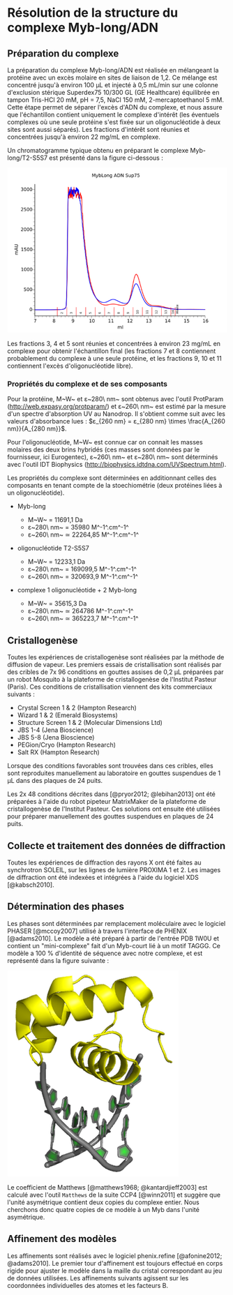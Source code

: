 # Résolution de la structure du complexe Myb-long/ADN

## Préparation du complexe

La préparation du complexe Myb-long/ADN est réalisée en mélangeant la protéine
avec un excès molaire en sites de liaison de 1,2. Ce mélange est concentré
jusqu'à environ 100 μL et injecté à 0,5 mL/min sur une colonne d'exclusion
stérique Superdex75 10/300 GL (GE Healthcare) équilibrée en tampon Tris-HCl 20
mM, pH = 7,5, NaCl 150 mM, 2-mercaptoethanol 5 mM. Cette étape permet de séparer
l'excès d'ADN du complexe, et nous assure que l'échantillon contient uniquement
le complexe d'intérêt (les éventuels complexes où une seule protéine s'est fixée
sur un oligonucléotide à deux sites sont aussi séparés). Les fractions d'intérêt
sont réunies et concentrées jusqu'à environ 22 mg/mL en complexe.

Un chromatogramme typique obtenu en préparant le complexe Myb-long/T2-S5S7 est
présenté dans la figure ci-dessous :

![Figure : Chromatogramme d'exclusion stérique du complexe Myb-long/ADN. Absorbance à 280 nm en bleu, absorbance à 260 nm en rouge.](mat-meth/figures/myb-long_adn-sup75.png)

Les fractions 3, 4 et 5 sont réunies et concentrées à environ 23 mg/mL en
complexe pour obtenir l'échantillon final (les fractions 7 et 8 contiennent
probablement du complexe à une seule protéine, et les fractions 9, 10 et 11
contiennent l'excès d'oligonucléotide libre).


### Propriétés du complexe et de ses composants

Pour la protéine, M~W~ et ε~280\ nm~ sont obtenus avec l'outil ProtParam
(<http://web.expasy.org/protparam/>) et ε~260\ nm~ est estimé par la mesure d'un
spectre d'absorption UV au Nanodrop. Il s'obtient comme suit avec les valeurs
d'absorbance lues :
$ε_{260 nm} = ε_{280 nm} \times \frac{A_{260 nm}}{A_{280 nm}}$.

Pour l'oligonucléotide, M~W~ est connue car on connait les masses molaires des
deux brins hybridés (ces masses sont données par le fournisseur, ici
Eurogentec), ε~260\ nm~ et ε~280\ nm~ sont déterminés avec l'outil IDT
Biophysics (<http://biophysics.idtdna.com/UVSpectrum.html>).

Les propriétés du complexe sont déterminées en additionnant celles des
composants en tenant compte de la stoechiométrie (deux protéines liées à un
oligonucléotide).

- Myb-long
    + M~W~ = 11691,1 Da
    + ε~280\ nm~ = 35980 M^-1^.cm^-1^
    + ε~260\ nm~ ≃ 22264,85 M^-1^.cm^-1^

- oligonucléotide T2-S5S7
    + M~W~ = 12233,1 Da
    + ε~280\ nm~ = 169099,5  M^-1^.cm^-1^
    + ε~260\ nm~ = 320693,9 M^-1^.cm^-1^

- complexe 1 oligonucléotide + 2 Myb-long
    + M~W~ = 35615,3 Da
    + ε~280\ nm~ ≃ 264786  M^-1^.cm^-1^
    + ε~260\ nm~ ≃ 365223,7 M^-1^.cm^-1^


## Cristallogenèse

Toutes les expériences de cristallogenèse sont réalisées par la méthode de
diffusion de vapeur. Les premiers essais de cristallisation sont réalisés par
des cribles de 7x 96 conditions en gouttes assises de 0,2 μL préparées par un
robot Mosquito à la plateforme de cristallogenèse de l'Institut Pasteur (Paris).
Ces conditions de cristallisation viennent des kits commerciaux suivants :

- Crystal Screen 1 & 2 (Hampton Research)
- Wizard 1 & 2 (Emerald Biosystems)
- Structure Screen 1 & 2 (Molecular Dimensions Ltd)
- JBS 1-4 (Jena Bioscience)
- JBS 5-8 (Jena Bioscience)
- PEGion/Cryo (Hampton Research)
- Salt RX (Hampton Research)

Lorsque des conditions favorables sont trouvées dans ces cribles, elles sont
reproduites manuellement au laboratoire en gouttes suspendues de 1 μL dans des
plaques de 24 puits.

Les 2x 48 conditions décrites dans [@pryor2012; @lebihan2013] ont été préparées
à l'aide du robot pipeteur MatrixMaker de la plateforme de cristallogenèse de
l'Institut Pasteur. Ces solutions ont ensuite été utilisées pour préparer
manuellement des gouttes suspendues en plaques de 24 puits.


## Collecte et traitement des données de diffraction

Toutes les expériences de diffraction des rayons X ont été faites au synchrotron
SOLEIL, sur les lignes de lumière PROXIMA 1 et 2. Les images de diffraction ont
été indexées et intégrées à l'aide du logiciel XDS [@kabsch2010].


## Détermination des phases

Les phases sont déterminées par remplacement moléculaire avec le logiciel PHASER
[@mccoy2007] utilisé à travers l'interface de PHENIX [@adams2010]. Le modèle
a été préparé à partir de l'entrée PDB 1W0U et contient un "mini-complexe" fait
d'un Myb-court lié à un motif TAGGG. Ce modèle a 100 % d'identité de séquence
avec notre complexe, et est représenté dans la figure suivante :

![Figure : Modèle de remplacement moléculaire utilisé pour résoudre la structure du complexe Myb-long/ADN. La protéine est colorée en jaune et l'ADN en gris.](mat-meth/figures/mr-model.png)

Le coefficient de Matthews [@matthews1968; @kantardjieff2003] est calculé avec
l'outil `Matthews` de la suite CCP4 [@winn2011] et suggère que l'unité
asymétrique contient deux copies du complexe entier. Nous cherchons donc quatre
copies de ce modèle à un Myb dans l'unité asymétrique.


## Affinement des modèles

Les affinements sont réalisés avec le logiciel phenix.refine
[@afonine2012; @adams2010]. Le premier tour d'affinement est toujours effectué
en corps rigide pour ajuster le modèle dans la maille du cristal correspondant
au jeu de données utilisées. Les affinements suivants agissent sur les
coordonnées individuelles des atomes et les facteurs B.

